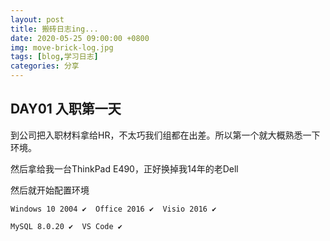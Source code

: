 ```yaml
---
layout: post
title: 搬砖日志ing...
date: 2020-05-25 09:00:00 +0800
img: move-brick-log.jpg
tags: [blog,学习日志]
categories: 分享
---
```


## DAY01 入职第一天

到公司把入职材料拿给HR，不太巧我们组都在出差。所以第一个就大概熟悉一下环境。

然后拿给我一台ThinkPad E490，正好换掉我14年的老Dell

然后就开始配置环境

    Windows 10 2004 ✔  Office 2016 ✔  Visio 2016 ✔
    
    MySQL 8.0.20 ✔  VS Code ✔ 




